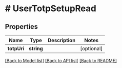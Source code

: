 # # UserTotpSetupRead

## Properties

Name | Type | Description | Notes
------------ | ------------- | ------------- | -------------
**totpUri** | **string** |  | [optional]

[[Back to Model list]](../../README.md#models) [[Back to API list]](../../README.md#endpoints) [[Back to README]](../../README.md)
